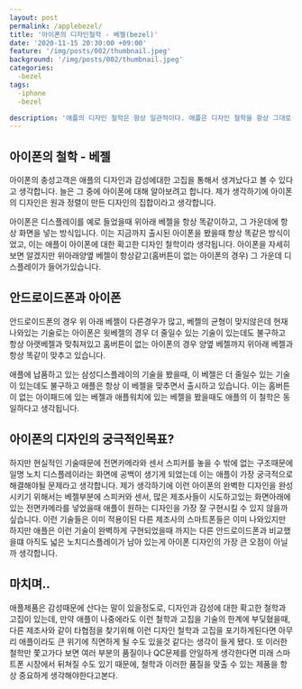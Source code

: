 ```yaml
---
layout: post
permalink: /applebezel/
title: '아이폰의 디자인철학 - 베젤(bezel)'
date: '2020-11-15 20:30:00 +09:00'
feature: '/img/posts/002/thumbnail.jpeg'
background: '/img/posts/002/thumbnail.jpeg'
categories:
  -bezel
tags:
  -iphone
  -bezel

description: '애플의 디자인 철학은 항상 일관적이다. 애플은 디자인 철학을 항상 그대로 유지해오고 있다. 오늘은 애플의 가장 중요한 제품이 되버린 아이폰의 디자인철학중에 베젤에 대해 알아 보겠습니다.'
---
```




## 아이폰의 철학 - 베젤

아이폰의 충성고객은 애플의 디자인과 감성에대한 고집을 통해서 생겨났다고 볼 수 있다고 생각합니다.
늘은 그 중에 아이폰에 대해 알아보려고 합니다. 제가 생각하기에 아이폰의 디자인은 원과 정렬이 만든 디자인의 집합이라고 생각합니다.

아이폰은 디스플레이를 예로 들었을때 위아래 베젤을 항상 똑같이하고, 그 가운데에 항상 화면을 넣는 방식입니다. 이는 지금까지 출시된 아이폰을 봤을때 항상 똑같은 방식이었고, 이는 애플이 아이폰에 대한 확고한 디자인 철학이라 생각됩니다. 아이폰을 자세히 보면 알겠지만 위아래양옆 베젤이 항상같고(홈버튼이 없는 아이폰의 경우) 그 가운데 디스플레이가 들어가있습니다.

## 안드로이드폰과 아이폰

안드로이드폰의 경우 위 아래 베젤이 다른경우가 많고, 베젤의 균형이 맞지않은데 현재 나와있는 기술로는 아이폰은 윗베젤의 경우 더 줄일수 있는 기술이 있는데도 불구하고 항상 아랫베젤과 맞춰져있고 홈버튼이 없는 아이폰의 경우 양옆 베젤까지 위아래 베젤과 항상 똑같이 맞추고 있습니다.

애플에 납품하고 있는 삼성디스플레이의 기술을 봤을때, 이 베젤은 더 줄일수 있는 기술이 있는데도 불구하고 애플은 항상 이 베젤을 맞추면서 출시하고 있습니다. 이는 홈버튼이 없는 아이패드에 있는 베젤과 애플워치에 있는 베젤을 봤을때도 애플의 이 철학은 동일하다고 생각됩니다.

## 아이폰의 디자인의 궁극적인목표?

하지만 현실적인 기술때문에 전면카메라와 센서 스피커를 놓을 수 밖에 없는 구조때문에 일명 노치 디스플레이라는 화면에 공백이 생기게 되었는데 이는 애플이 가장 궁극적으로 해결해야될 문제라고 생각합니다. 제가 생각하기에 이런 아이폰의 완벽한 디자인을 완성시키기 위해서는 베젤부분에 스피커와 센서, 많은 제조사들이 시도하고있는 화면아래에 있는 전면카메라를 넣었을때 애플이 원하는 디자인을 가장 잘 구현시킬 수 있지 않을까 싶습니다. 이런 기술들은 이미 적용이된 다른 제조사의 스마트폰들은 이미 나와있지만 하지만 애플은 이런 기술이 완벽하게 구현되었을때 까지는 다른 안드로이드폰과 비교했을떄 아직도 넓은 노치디스플레이가 남아 있는게 아이폰 디자인의 가장 큰 오점이 아닐까 생각합니다.

## 마치며..

애플제품은 감성때문에 산다는 말이 있을정도로, 디자인과 감성에 대한 확고한 철학과 고집이 있는데, 만약 애플이 나중에라도 이런 철학과 고집을 기술의 한계에 부딪혔을때, 다른 제조사와 같이 타협점을 찾기위해 이런 디자인 철학과 고집을 포기하게된다면 아무리 애플이라도 큰 위기에 직면하게 될 수도 있을것 같다는 생각이 들게 됐다. 또 이러한 철학만 쫓고가다 보면 여러 부분의 품질이나 QC문제를 안일하게 생각한다면 미래 스마트폰 시장에서 뒤쳐질 수도 있기 때문에, 철학과 이러한 품질을 맞출 수 있는 제품을 항상 중요하게 생각해야한다고본다.
